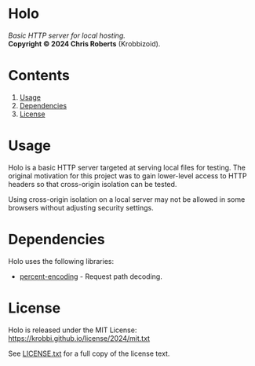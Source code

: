 # Holo
_Basic HTTP server for local hosting._  
__Copyright &copy; 2024 Chris Roberts__ (Krobbizoid).

# Contents
1. [Usage](#usage)
2. [Dependencies](#dependencies)
3. [License](#license)

# Usage
Holo is a basic HTTP server targeted at serving local files for testing. The
original motivation for this project was to gain lower-level access to HTTP
headers so that cross-origin isolation can be tested.

Using cross-origin isolation on a local server may not be allowed in some
browsers without adjusting security settings.

# Dependencies
Holo uses the following libraries:
* [percent-encoding](https://crates.io/crates/percent-encoding) - Request path
decoding.

# License
Holo is released under the MIT License:  
https://krobbi.github.io/license/2024/mit.txt

See [LICENSE.txt](/LICENSE.txt) for a full copy of the license text.
